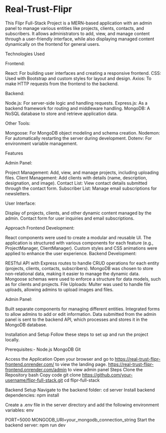 # Real-Trust-Flipr

This Flipr Full-Stack Project is a MERN-based application with an admin panel to manage various entities like projects, clients, contacts, and subscribers. It allows administrators to add, view, and manage content through a user-friendly interface, while also displaying managed content dynamically on the frontend for general users.

Technologies Used

Frontend:

React: For building user interfaces and creating a responsive frontend.
CSS: Used with Bootstrap and custom styles for layout and design.
Axios: To make HTTP requests from the frontend to the backend.

Backend:

Node.js: For server-side logic and handling requests.
Express.js: As a backend framework for routing and middleware handling.
MongoDB: A NoSQL database to store and retrieve application data.

Other Tools:

Mongoose: For MongoDB object modeling and schema creation.
Nodemon: For automatically restarting the server during development.
Dotenv: For environment variable management.

Features

Admin Panel:

Project Management: Add, view, and manage projects, including uploading files.
Client Management: Add clients with details (name, description, designation, and image).
Contact List: View contact details submitted through the contact form.
Subscriber List: Manage email subscriptions for newsletters.

User Interface:

Display of projects, clients, and other dynamic content managed by the admin.
Contact form for user inquiries and email subscriptions.

Approach
Frontend Development:

React components were used to create a modular and reusable UI.
The application is structured with various components for each feature (e.g., ProjectManager, ClientManager).
Custom styles and CSS animations were applied to enhance the user experience.
Backend Development:

RESTful API with Express routes to handle CRUD operations for each entity (projects, clients, contacts, subscribers).
MongoDB was chosen to store non-relational data, making it easier to manage the dynamic data.
Mongoose schemas were used to enforce a structure for data models, such as for clients and projects.
File Uploads: Multer was used to handle file uploads, allowing admins to upload images and files.

Admin Panel:

Built separate components for managing different entities.
Integrated forms to allow admins to add or edit information.
Data submitted from the admin panel is sent to the backend API, which processes and stores it in the MongoDB database.

Installation and Setup
Follow these steps to set up and run the project locally.

Prerequisites:-
Node.js
MongoDB
Git

Access the Application
Open your browser and go to https://real-trust-flipr-frontend.onrender.com/  to view the landing page.
https://real-trust-flipr-frontend.onrender.com/admin to view admin panel
Steps
Clone the Repository
bash
Copy code
git clone https://github.com/your-username/flipr-full-stack.git
cd flipr-full-stack

Backend Setup
Navigate to the backend folder:
cd server
Install backend dependencies:
npm install



Create a .env file in the server directory and add the following environment variables:
env

PORT=5000
MONGODB_URI=your_mongodb_connection_string
Start the backend server:
npm run dev


